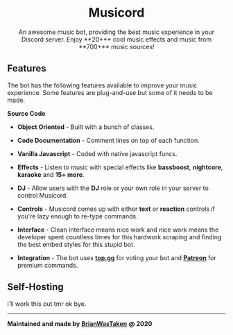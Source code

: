 <div align="center">
	<h1>Musicord</h1>
	<p>An awesome music bot, providing the best music experience in your Discord server. Enjoy **20+** cool music effects and music from **700+** music sources!</p>
</div>

## Features
The bot has the following features available to improve your music experience. Some features are plug-and-use but some of it needs to be made.

**Source Code**
* **Object Oriented** - Built with a bunch of classes.
* **Code Documentation** - Comment lines on top of each function.
* **Vanilla Javascript** - Coded with native javascript funcs.

* **Effects** - Listen to music with special effects like **bassboost**, **nightcore**, **karaoke** and **15+ more**.
* **DJ** - Allow users with the **DJ** role or your own role in your server to control Musicord.
* **Controls** - Musicord comes up with either **text** or **reaction** controls if you're lazy enough to re-type commands.
* **Interface** - Clean interface means nice work and nice work means the developer spent countless times for this hardwork scraping and finding the best embed styles for this stupid bot.
* **Integration** - The bot uses [**top.gg**](https://top.gg) for voting your bot and [**Patreon**](https://patreon.com) for premium commands.

## Self-Hosting
i'll work this out tmr ok bye.

-----------------------------
**Maintained and made by**
[**BrianWasTaken**](https://github.com/BrianWasTkn) **@ 2020**